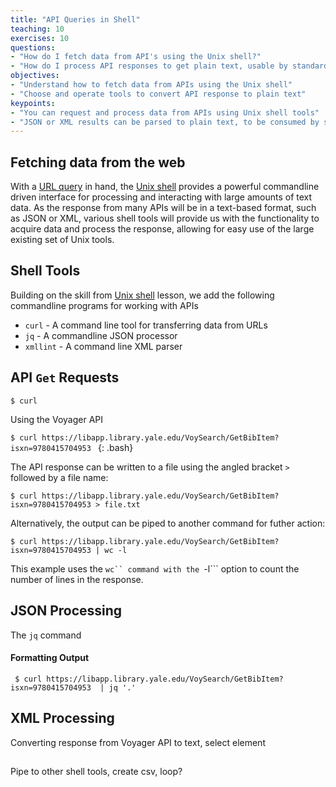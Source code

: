 ```yaml
---
title: "API Queries in Shell"
teaching: 10
exercises: 10
questions:
- "How do I fetch data from API's using the Unix shell?"
- "How do I process API responses to get plain text, usable by standardf Unix shell tools?"
objectives:
- "Understand how to fetch data from APIs using the Unix shell"
- "Choose and operate tools to convert API response to plain text"
keypoints:
- "You can request and process data from APIs using Unix shell tools"
- "JSON or XML results can be parsed to plain text, to be consumed by standard Unix shell tools"
---
```


## Fetching data from the web

With a [URL query](https://joshuadull.github.io/APIs-for-Libraries/03-Creating-url-queries/index.html) in hand, the [Unix shell](https://librarycarpentry.org/lc-shell/) provides a powerful commandline driven interface for processing and interacting with large amounts of text data.  As the response from many APIs will be in a text-based format, such as JSON or XML, various shell tools will provide us with the functionality  to acquire data and process the response, allowing for easy use of the large existing set of Unix tools.


## Shell Tools  
Building on the skill from [Unix shell](https://librarycarpentry.org/lc-shell/) lesson, we add the following commandline programs for working with APIs

- ```curl```   - A command line tool for transferring data from URLs
- ```jq```  - A commandline JSON processor
- ```xmllint```  - A command line XML parser

## API ```Get``` Requests  
```$ curl  ```

Using the Voyager API

```$ curl https://libapp.library.yale.edu/VoySearch/GetBibItem?isxn=9780415704953 ```
{: .bash}  

The API response can be written to a file using the angled bracket ```>``` followed by a file name:

```$ curl https://libapp.library.yale.edu/VoySearch/GetBibItem?isxn=9780415704953 > file.txt ```   

Alternatively, the output can be piped to another command for futher action:

```$ curl https://libapp.library.yale.edu/VoySearch/GetBibItem?isxn=9780415704953 | wc -l ```

This example uses the ```wc`` command with the ```-l``` option to count the number of lines in the response.   



## JSON Processing

The ```jq``` command 

#### Formatting Output

``` $ curl https://libapp.library.yale.edu/VoySearch/GetBibItem?isxn=9780415704953  | jq '.'```



## XML Processing

Converting response from Voyager API to text, select element



## 
Pipe to other shell tools, create csv, loop?

